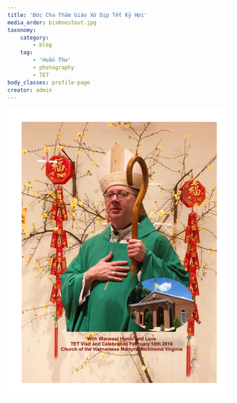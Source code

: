 ```yaml
---
title: 'Đức Cha Thăm Giáo Xứ Dịp Tết Kỷ Hợi'
media_order: bisKnestout.jpg
taxonomy:
    category:
        - blog
    tag:
        - 'Huấn Thư'
        - photography
        - TET
body_classes: profile-page
creator: admin
---
```


![](bisKnestout.jpg)